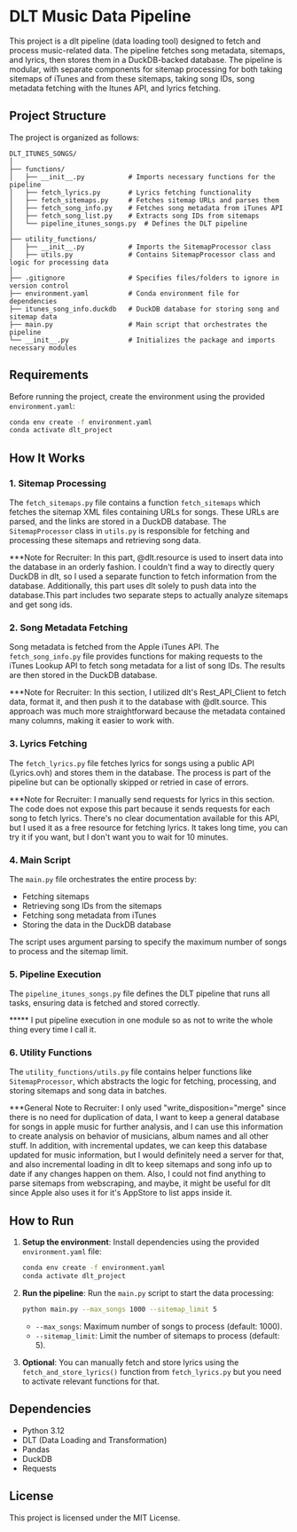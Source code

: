 # DLT Music Data Pipeline

This project is a dlt pipeline (data loading tool) designed to fetch and process music-related data. The pipeline fetches song metadata, sitemaps, and lyrics, then stores them in a DuckDB-backed database. The pipeline is modular, with separate components for sitemap processing for both taking sitemaps of iTunes and from these sitemaps, taking song IDs, song metadata fetching with the Itunes API, and lyrics fetching.

## Project Structure

The project is organized as follows:

```
DLT_ITUNES_SONGS/
│
├── functions/
│   ├── __init__.py           # Imports necessary functions for the pipeline
│   ├── fetch_lyrics.py       # Lyrics fetching functionality
│   ├── fetch_sitemaps.py     # Fetches sitemap URLs and parses them
│   ├── fetch_song_info.py    # Fetches song metadata from iTunes API
│   ├── fetch_song_list.py    # Extracts song IDs from sitemaps
│   └── pipeline_itunes_songs.py  # Defines the DLT pipeline
│
├── utility_functions/
│   ├── __init__.py           # Imports the SitemapProcessor class
│   ├── utils.py              # Contains SitemapProcessor class and logic for processing data
│
├── .gitignore                # Specifies files/folders to ignore in version control
├── environment.yaml          # Conda environment file for dependencies
├── itunes_song_info.duckdb   # DuckDB database for storing song and sitemap data
├── main.py                   # Main script that orchestrates the pipeline
└── __init__.py               # Initializes the package and imports necessary modules
```

## Requirements

Before running the project, create the environment using the provided `environment.yaml`:

```bash
conda env create -f environment.yaml
conda activate dlt_project
```

## How It Works

### 1. **Sitemap Processing**
The `fetch_sitemaps.py` file contains a function `fetch_sitemaps` which fetches the sitemap XML files containing URLs for songs. These URLs are parsed, and the links are stored in a DuckDB database. The `SitemapProcessor` class in `utils.py` is responsible for fetching and processing these sitemaps and retrieving song data. 

***Note for Recruiter: In this part, @dlt.resource is used to insert data into the database in an orderly fashion. I couldn't find a way to directly query DuckDB in dlt, so I used a separate function to fetch information from the database. Additionally, this part uses dlt solely to push data into the database.This part includes two separate steps to actually analyze sitemaps and get song ids. 

### 2. **Song Metadata Fetching**
Song metadata is fetched from the Apple iTunes API. The `fetch_song_info.py` file provides functions for making requests to the iTunes Lookup API to fetch song metadata for a list of song IDs. The results are then stored in the DuckDB database.

***Note for Recruiter: In this section, I utilized dlt's Rest_API_Client to fetch data, format it, and then push it to the database with @dlt.source. This approach was much more straightforward because the metadata contained many columns, making it easier to work with.

### 3. **Lyrics Fetching**
The `fetch_lyrics.py` file fetches lyrics for songs using a public API (Lyrics.ovh) and stores them in the database. The process is part of the pipeline but can be optionally skipped or retried in case of errors.

***Note for Recruiter: I manually send requests for lyrics in this section. The code does not expose this part because it sends requests for each song to fetch lyrics. There's no clear documentation available for this API, but I used it as a free resource for fetching lyrics. It takes long time, you can try it if you want, but I don't want you to wait for 10 minutes. 

### 4. **Main Script**
The `main.py` file orchestrates the entire process by:
- Fetching sitemaps
- Retrieving song IDs from the sitemaps
- Fetching song metadata from iTunes
- Storing the data in the DuckDB database

The script uses argument parsing to specify the maximum number of songs to process and the sitemap limit.

### 5. **Pipeline Execution**
The `pipeline_itunes_songs.py` file defines the DLT pipeline that runs all tasks, ensuring data is fetched and stored correctly.

***** I put pipeline execution in one module so as not to write the whole thing every time I call it. 

### 6. **Utility Functions**
The `utility_functions/utils.py` file contains helper functions like `SitemapProcessor`, which abstracts the logic for fetching, processing, and storing sitemaps and song data in batches.

***General Note to Recruiter: I only used "write_disposition="merge" since there is no need for duplication of data, I want to keep a general database for songs in apple music for further analysis, and I can use this information to create analysis on behavior of musicians, album names and all other stuff. 
In addition, with incremental updates, we can keep this database updated for music information, but I would definitely need a server for that, and also incremental loading in dlt to keep sitemaps and song info up to date if any changes happen on them. Also, I could not find anything to parse sitemaps from webscraping, and maybe, it might be useful for dlt since Apple also uses it for it's AppStore to list apps inside it. 

## How to Run

1. **Setup the environment**:
   Install dependencies using the provided `environment.yaml` file:
   ```bash
   conda env create -f environment.yaml
   conda activate dlt_project
   ```

2. **Run the pipeline**:
   Run the `main.py` script to start the data processing:
   ```bash
   python main.py --max_songs 1000 --sitemap_limit 5
   ```

   - `--max_songs`: Maximum number of songs to process (default: 1000).
   - `--sitemap_limit`: Limit the number of sitemaps to process (default: 5).

3. **Optional**: You can manually fetch and store lyrics using the `fetch_and_store_lyrics()` function from `fetch_lyrics.py` but you need to activate relevant functions for that. 

## Dependencies

- Python 3.12
- DLT (Data Loading and Transformation)
- Pandas
- DuckDB
- Requests

## License

This project is licensed under the MIT License.

